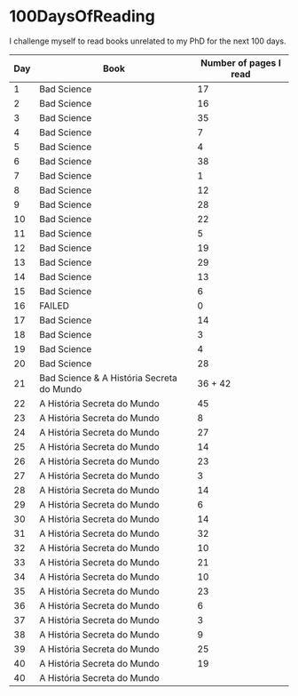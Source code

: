 # 100DaysOfReading

I challenge myself to read books unrelated to my PhD for the next 100 days. 

| Day | Book | Number of pages I read | 
|---|-------------|----|
| 1 | Bad Science | 17 |
| 2 | Bad Science | 16 |
| 3 | Bad Science | 35 |
| 4 | Bad Science | 7  |
| 5 | Bad Science | 4  |
| 6 | Bad Science | 38 |
| 7 | Bad Science | 1  |
| 8 | Bad Science | 12 |
| 9 | Bad Science | 28 |
|10 | Bad Science | 22 |
|11 | Bad Science | 5  |
|12 | Bad Science | 19 |
|13 | Bad Science | 29 |
|14 | Bad Science | 13 |
|15 | Bad Science | 6  |
|16 | FAILED      | 0  |
|17 | Bad Science | 14 |
|18 | Bad Science | 3  |
|19 | Bad Science | 4  |
|20 | Bad Science | 28 |
|21 | Bad Science & A História Secreta do Mundo | 36 + 42 |
|22 | A História Secreta do Mundo | 45 |
|23 | A História Secreta do Mundo | 8  |
|24 | A História Secreta do Mundo | 27 |
|25 | A História Secreta do Mundo | 14 |
|26 | A História Secreta do Mundo | 23 |
|27 | A História Secreta do Mundo | 3  |
|28 | A História Secreta do Mundo | 14 |
|29 | A História Secreta do Mundo | 6  |
|30 | A História Secreta do Mundo | 14 |
|31 | A História Secreta do Mundo | 32 |
|32 | A História Secreta do Mundo | 10 |
|33 | A História Secreta do Mundo | 21 |
|34 | A História Secreta do Mundo | 10 |
|35 | A História Secreta do Mundo | 23 |
|36 | A História Secreta do Mundo | 6  |
|37 | A História Secreta do Mundo | 3  |
|38 | A História Secreta do Mundo | 9  |
|39 | A História Secreta do Mundo | 25 |
|40 | A História Secreta do Mundo | 19 |
|40 | A História Secreta do Mundo | |










